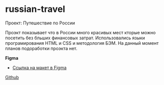 # russian-travel
Проект: Путешествие по России

Проэкт показывает что в России много красивых мест кторые можно посетить без бльших финансовых затрат.
Использовались языки програмирования HTML и CSS и методология БЭМ.
На данный момент планов подоработки проэкта нет.

**Figma**

* [Ссылка на макет в Figma](https://www.figma.com/file/5S2WSbEFL6awjVWJ0NWL8Q/Sprint-3_-Russia-_-desktop-mobile?node-id=28503%3A0)

[Github]( https://vlad-efremov.github.io/russian-travel/index.html)
